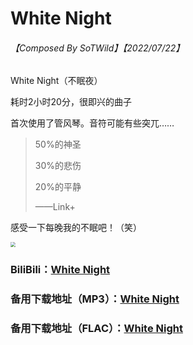 # White Night

###### 【Composed By SoTWild】【2022/07/22】

White Night（不眠夜）

耗时2小时20分，很即兴的曲子

首次使用了管风琴。音符可能有些突兀……

> 50%的神圣
>
> 30%的悲伤
>
> 20%的平静
>
> ——Link+

感受一下每晚我的不眠吧！（笑）

<img src="https://s1.328888.xyz/2022/10/01/M77DP.png" style="zoom:50%;" />



### BiliBili：[White Night](https://www.bilibili.com/audio/au3110543)

### 备用下载地址（MP3）：[White Night](https://github.com/SoTWild/SoTWild.github.io/raw/main/others/EndProduct/White%20Night/White%20Night.mp3)

### 备用下载地址（FLAC）：[White Night](https://github.com/SoTWild/SoTWild.github.io/raw/main/others/EndProduct/White%20Night/White%20Night.flac)